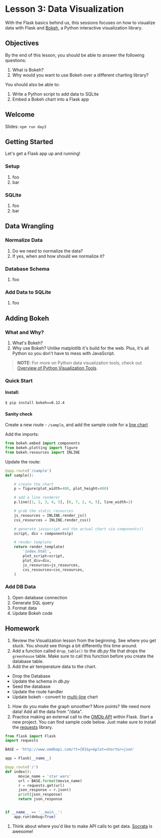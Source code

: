 # Lesson 3: Data Visualization

With the Flask basics behind us, this sessions focuses on how to visualize data with Flask and [Bokeh](http://bokeh.pydata.org/en/latest/), a Python interactive visualization library.

## Objectives

By the end of this lesson, you should be able to answer the following questions:

1. What is Bokeh?
1. Why would you want to use Bokeh over a different charting library?

You should also be able to:

1. Write a Python script to add data to SQLite
1. Embed a Bokeh chart into a Flask app

## Welcome

Slides: `npm run day3`

## Getting Started

Let's get a Flask app up and running!

### Setup

1. foo
1. bar

### SQLite

1. foo
1. bar

## Data Wrangling

### Normalize Data

1. Do we need to normalize the data?
1. If yes, when and how should we normalize it?

### Database Schema

1. foo

### Add Data to SQLite

1. foo

## Adding Bokeh

### What and Why?

1. What's Bokeh?
1. Why use Bokeh? Unlike matplotlib it's build for the web. Plus, it's all Python so you don't have to mess with JavaScript.

> **NOTE:** For more on Python data visualization tools, check out [Overview of Python Visualization Tools](http://pbpython.com/visualization-tools-1.html).

### Quick Start

#### Install:

```sh
$ pip install bokeh==0.12.4
```

#### Sanity check

Create a new route - `/sample`, and add the sample code for a [line chart](http://bokeh.pydata.org/en/latest/docs/user_guide/plotting.html#single-lines)

Add the imports:

  ```python
  from bokeh.embed import components
  from bokeh.plotting import figure
  from bokeh.resources import INLINE
  ```

Update the route:

```python
@app.route('/sample')
def sample():

    # create the chart
    p = figure(plot_width=400, plot_height=400)

    # add a line renderer
    p.line([1, 2, 3, 4, 5], [6, 7, 2, 4, 5], line_width=2)

    # grab the static resources
    js_resources = INLINE.render_js()
    css_resources = INLINE.render_css()

    # generate javascript and the actual chart via components()
    script, div = components(p)

    # render template
    return render_template(
        'index.html',
        plot_script=script,
        plot_div=div,
        js_resources=js_resources,
        css_resources=css_resources,
    )
```

### Add DB Data

1. Open database connection
1. Generate SQL query
1. Format data
1. Update Bokeh code

## Homework

1. Review the Visualization lesson from the beginning. See where you get stuck. You should see things a bit differently this time around.
1. Add a function called `drop_table()` to the *db.py* file that drops the `greenhouse` table. Make sure to call this function before you create the database table.
1. Add the air temperature data to the chart.
  - Drop the Database
  - Update the schema in *db.py*
  - Seed the database
  - Update the route handler
  - Update bokeh - convert to [multi-line](http://bokeh.pydata.org/en/latest/docs/user_guide/plotting.html#multiple-lines) chart
1. How do you make the graph smoother? More points? We need more data! Add all the data from "/data".
1. Practice making an external call to the [OMDb API](http://www.omdbapi.com/) within Flask. Start a new project. You can find sample code below. Just make sure to install the [requests](http://docs.python-requests.org/en/master/) library.

  ```python
  from flask import Flask
  import requests

  BASE = 'http://www.omdbapi.com/?t={0}&y=&plot=short&r=json'

  app = Flask(__name__)

  @app.route('/')
  def index():
        movie_name = 'star wars'
        url = BASE.format(movie_name)
        r = requests.get(url)
        json_response = r.json()
        print(json_response)
        return json_response


  if __name__ == '__main__':
      app.run(debug=True)
  ```

1. Think about where you'd like to make API calls to get data. [Socrata](https://dev.socrata.com/) is awesome!
